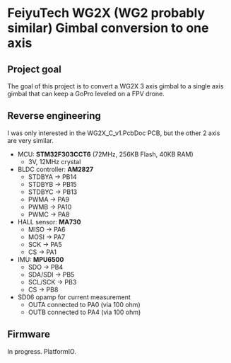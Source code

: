 # FeiyuTech WG2X (WG2 probably similar) Gimbal conversion to one axis

## Project goal
The goal of this project is to convert a WG2X 3 axis gimbal to a single axis gimbal that can keep a GoPro leveled on a FPV drone.

## Reverse engineering
I was only interested in the WG2X_C_v1.PcbDoc PCB, but the other 2 axis are very similar.

- MCU: **STM32F303CCT6** (72MHz, 256KB Flash, 40KB RAM)
    - 3V, 12MHz crystal
- BLDC controller: **AM2827**
  - STDBYA -> PB14
  - STDBYB -> PB15
  - STDBYC -> PB13
  - PWMA -> PA9
  - PWMB -> PA10
  - PWMC -> PA8
- HALL sensor: **MA730**
  - MISO -> PA6
  - MOSI -> PA7
  - SCK -> PA5
  - CS -> PA1
- IMU: **MPU6500**
  - SDO -> PB4
  - SDA/SDI -> PB5
  - SCL/SCK -> PB3
  - CS -> PB8
- SD06 opamp for current measurement
  - OUTA connected to PA0 (via 100 ohm)
  - OUTB connected to PA4 (via 100 ohm)

## Firmware
In progress. PlatformIO.